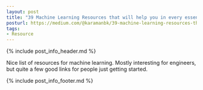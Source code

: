 ```yaml
---
layout: post
title: "39 Machine Learning Resources that will help you in every essential step"
posturl: https://medium.com/@karamanbk/39-machine-learning-resources-that-will-help-you-in-every-essential-step-b2696515ed9
tags:
- Resource
---
```


{% include post_info_header.md %}

Nice list of resources for machine learning. Mostly interesting for engineers, but quite a few good links for people just getting started.

<!--more-->
{% include post_info_footer.md %}
